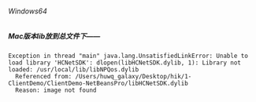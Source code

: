 ###### Windows64
##### Mac版本lib放到总文件下——
```
Exception in thread "main" java.lang.UnsatisfiedLinkError: Unable to load library 'HCNetSDK': dlopen(libHCNetSDK.dylib, 1): Library not loaded: /usr/local/lib/libNPQos.dylib
  Referenced from: /Users/huwq_galaxy/Desktop/hik/1-ClientDemo/ClientDemo-NetBeansPro/libHCNetSDK.dylib
  Reason: image not found
```
##### 
